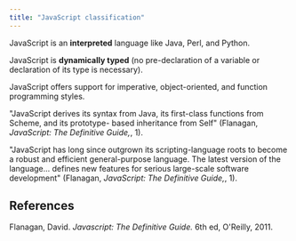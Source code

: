 ```yaml
---
title: "JavaScript classification"
---
```


JavaScript is an **interpreted** language like Java, Perl, and Python.

JavaScript is **dynamically typed** (no pre-declaration of a variable or declaration of its type is necessary).

JavaScript offers support for imperative, object-oriented, and function programming styles.

"JavaScript derives its syntax from Java, its first-class functions from Scheme, and its prototype- based inheritance from Self" (Flanagan, *JavaScript: The Definitive Guide,*, 1).

"JavaScript has long since outgrown its scripting-language roots to become a robust and efficient general-purpose language. The latest version of the language... defines new features for serious large-scale software development" (Flanagan, *JavaScript: The Definitive Guide,*, 1).


## References

Flanagan, David. *Javascript: The Definitive Guide.* 6th ed, O'Reilly, 2011.
